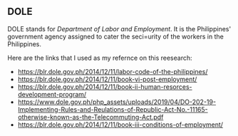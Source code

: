 ## DOLE

DOLE stands for *Department of Labor and Employment*. It is the Philippines' government agency assigned to cater the seci=urity of the workers in the Philippines.


Here are the links that I used as my refernce on this reesearch:

* https://blr.dole.gov.ph/2014/12/11/labor-code-of-the-philippines/
* https://blr.dole.gov.ph/2014/12/11/book-vi-post-employment/
* https://blr.dole.gov.ph/2014/12/11/book-ii-human-resorces-development-program/
* https://www.dole.gov.ph/php_assets/uploads/2019/04/DO-202-19-Implementing-Rules-and-Reulations-of-Republic-Act-No.-11165-otherwise-known-as-the-Telecommuting-Act.pdf
* https://blr.dole.gov.ph/2014/12/11/book-iii-conditions-of-employment/
